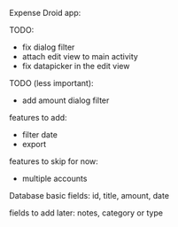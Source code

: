 Expense Droid app:

TODO:
* fix dialog filter
* attach edit view to main activity
* fix datapicker in the edit view


TODO (less important):
* add amount dialog filter


features to add:
* filter date
* export

features to skip for now:
* multiple accounts


Database basic fields:
id, title, amount, date

fields to add later:
notes, category or type
